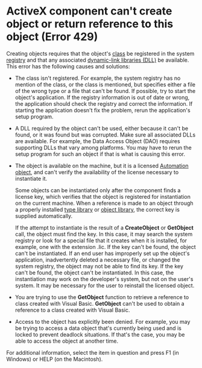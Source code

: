 
# ActiveX component can't create object or return reference to this object (Error 429)

Creating objects requires that the object's  [class](b8bdf64f-5920-1ae9-16d0-b26d09524a30.md) be registered in the system [registry](b8bdf64f-5920-1ae9-16d0-b26d09524a30.md) and that any associated [dynamic-link libraries (DLL)](b8bdf64f-5920-1ae9-16d0-b26d09524a30.md) be available. This error has the following causes and solutions:



- The class isn't registered. For example, the system registry has no mention of the class, or the class is mentioned, but specifies either a file of the wrong type or a file that can't be found. If possible, try to start the object's application. If the registry information is out of date or wrong, the application should check the registry and correct the information. If starting the application doesn't fix the problem, rerun the application's setup program.
    
- A DLL required by the object can't be used, either because it can't be found, or it was found but was corrupted. Make sure all associated DLLs are available. For example, the Data Access Object (DAO) requires supporting DLLs that vary among platforms. You may have to rerun the setup program for such an object if that is what is causing this error.
    
- The object is available on the machine, but it is a licensed  [Automation object](b8bdf64f-5920-1ae9-16d0-b26d09524a30.md), and can't verify the availability of the license necessary to instantiate it.
    
    Some objects can be instantiated only after the component finds a license key, which verifies that the object is registered for instantiation on the current machine. When a reference is made to an object through a properly installed  [type library](b8bdf64f-5920-1ae9-16d0-b26d09524a30.md) or [object library](b8bdf64f-5920-1ae9-16d0-b26d09524a30.md), the correct key is supplied automatically.
    
    If the attempt to instantiate is the result of a  **CreateObject** or **GetObject** call, the object must find the key. In this case, it may search the system registry or look for a special file that it creates when it is installed, for example, one with the extension .lic. If the key can't be found, the object can't be instantiated. If an end user has improperly set up the object's application, inadvertently deleted a necessary file, or changed the system registry, the object may not be able to find its key. If the key can't be found, the object can't be instantiated. In this case, the instantiation may work on the developer's system, but not on the user's system. It may be necessary for the user to reinstall the licensed object.
    
- You are trying to use the  **GetObject** function to retrieve a reference to class created with Visual Basic. **GetObject** can't be used to obtain a reference to a class created with Visual Basic.
    
- Access to the object has explicitly been denied. For example, you may be trying to access a data object that's currently being used and is locked to prevent deadlock situations. If that's the case, you may be able to access the object at another time.
    

For additional information, select the item in question and press F1 (in Windows) or HELP (on the Macintosh).
